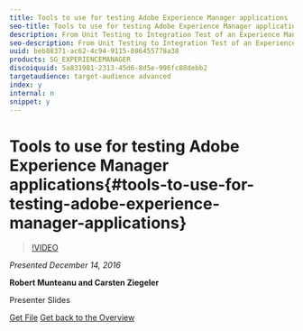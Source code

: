 ```yaml
---
title: Tools to use for testing Adobe Experience Manager applications
seo-title: Tools to use for testing Adobe Experience Manager applications
description: From Unit Testing to Integration Test of an Experience Manager Application Automated testing is indispensable for developing any application. This presentation walks through the various tools for testing Java code starting with the basics of unit testing up to functional and integration testing. Learn how to easily add tests in the most effective way to your code base, regardless of whether you want to test a simple utility method, some OSGi service, or an HTTP endpoint.
seo-description: From Unit Testing to Integration Test of an Experience Manager Application Automated testing is indispensable for developing any application. This presentation walks through the various tools for testing Java code starting with the basics of unit testing up to functional and integration testing. Learn how to easily add tests in the most effective way to your code base, regardless of whether you want to test a simple utility method, some OSGi service, or an HTTP endpoint.
uuid: beb88371-ac62-4c94-9115-886455778a38
products: SG_EXPERIENCEMANAGER
discoiquuid: 5a831981-2313-45d6-8d5e-996fc88debb2
targetaudience: target-audience advanced
index: y
internal: n
snippet: y
---
```


# Tools to use for testing Adobe Experience Manager applications{#tools-to-use-for-testing-adobe-experience-manager-applications}

>[!VIDEO](https://video.tv.adobe.com/v/19302/?quality=9)

*Presented December 14, 2016*

**Robert Munteanu and Carsten Ziegeler**

Presenter Slides

[Get File](assets/aem-gems-tools-for-testing-12-14-16.pdf)
[Get back to the Overview](https://helpx.adobe.com/experience-manager/kt/eseminars/gems/aem-index.html)
